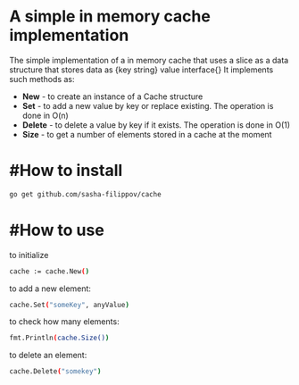 <h1>A simple in memory cache implementation</h1>
The simple implementation of a in memory cache that uses a slice as a data structure that stores data as {key string} value interface{}
It implements such methods as:
<ul>
<li><b>New</b> - to create an instance of a Cache structure</li>
<li><b>Set</b> - to add a new value by key or replace existing. The operation is done in O(n)</li>
<li><b>Delete</b> - to delete a value by key if it exists. The operation is done in O(1)</li>
<li><b>Size</b> - to get a number of elements stored in a cache at the moment</li>
</ul>
<h1>#How to install</h1>

```sh
go get github.com/sasha-filippov/cache
```

<h1>#How to use</h1>
to initialize 

```sh
cache := cache.New()
```

to add a new element:

```sh
cache.Set("someKey", anyValue)
```

to check how many elements:

```sh
fmt.Println(cache.Size())
```

to delete an element:

```sh
cache.Delete("somekey")
```

